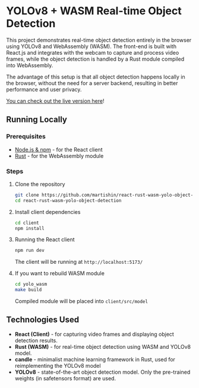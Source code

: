 
# YOLOv8 + WASM Real-time Object Detection

This project demonstrates real-time object detection entirely in the browser using YOLOv8 and WebAssembly (WASM). The front-end is built with React.js and integrates with the webcam to capture and process video frames, while the object detection is handled by a Rust module compiled into WebAssembly.

The advantage of this setup is that all object detection happens locally in the browser, without the need for a server backend, resulting in better performance and user privacy.

[You can check out the live version here](https://object-detection.martishin.com/)!

## Running Locally

### Prerequisites

- [Node.js & npm](https://nodejs.org/en/download/package-manager) - for the React client
- [Rust](https://www.rust-lang.org/tools/install) - for the WebAssembly module

### Steps

1. Clone the repository
   ```bash
   git clone https://github.com/martishin/react-rust-wasm-yolo-object-detection
   cd react-rust-wasm-yolo-object-detection
   ```
   
2. Install client dependencies
   ```bash
   cd client
   npm install
   ```

3. Running the React client  
   ```bash
   npm run dev
   ```

   The client will be running at `http://localhost:5173/`
4. If you want to rebuild WASM module
   ```bash
   cd yolo_wasm
   make build
    ```
   Compiled module will be placed into `client/src/model`

## Technologies Used

- **React (Client)** - for capturing video frames and displaying object detection results.
- **Rust (WASM)** - for real-time object detection using WASM and YOLOv8 model.
- **candle** - minimalist machine learning framework in Rust, used for reimplementing the YOLOv8 model
- **YOLOv8** - state-of-the-art object detection model. Only the pre-trained weights (in safetensors format) are used.

